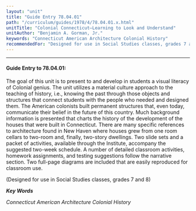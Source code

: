 ```yaml
---
layout: "unit"
title: "Guide Entry 78.04.01"
path: "/curriculum/guides/1978/4/78.04.01.x.html"
unitTitle: "Colonial Connecticut—Learning to Look and Understand"
unitAuthor: "Benjamin A. Gorman, Jr."
keywords: "Connecticut American Architecture Colonial History"
recommendedFor: "Designed for use in Social Studies classes, grades 7 and 8"
---
```

<body>
<hr/>
 <h4>
  Guide Entry to 78.04.01:
 </h4>
 The goal of this unit is to present to and develop in students a visual literacy of Colonial genius.  The unit utilizes a material culture approach to the teaching of history, i.e., knowing the past through those objects and structures that connect students with the people who needed and designed them.  The American colonists built permanent structures that, even today, communicate their belief in the future of this country.  Much background information is presented that charts the history of the development of the houses that were built in Connecticut.  There are many specific references to architecture found in New Haven where houses grew from one room cellars to two-room and, finally, two-story dwellings.  Two slide sets and a packet of activities, available through the Institute, accompany the suggested two-week schedule.  A number of detailed classroom activities, homework assignments, and testing suggestions follow the narrative section.  Two full-page diagrams are included that are easily reproduced for classroom use.
 <p>
  (Designed for use in Social Studies classes, grades 7 and 8)
 </p>
<p>
  <b>
   <i>
    Key Words
   </i>
  </b>
  <br/>
 </p>
 <p>
  <i>
   Connecticut American Architecture Colonial History
  </i>
 </p>

</body>